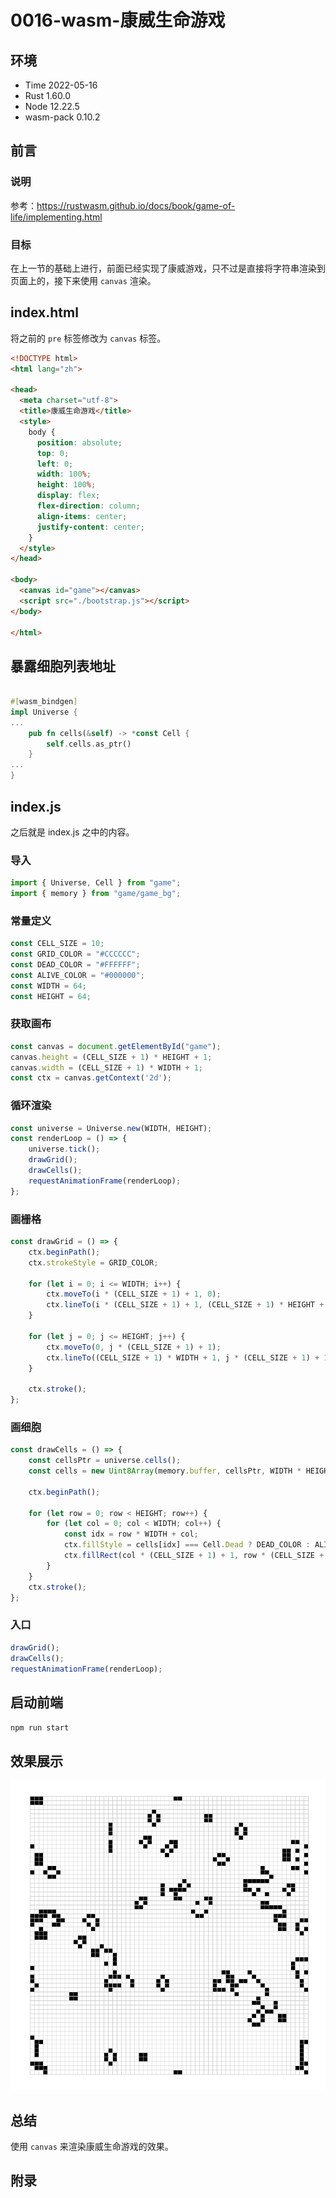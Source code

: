 # 0016-wasm-康威生命游戏

## 环境

- Time 2022-05-16
- Rust 1.60.0
- Node 12.22.5
- wasm-pack 0.10.2

## 前言

### 说明

参考：<https://rustwasm.github.io/docs/book/game-of-life/implementing.html>

### 目标

在上一节的基础上进行，前面已经实现了康威游戏，只不过是直接将字符串渲染到页面上的，接下来使用 `canvas` 渲染。

## index.html

将之前的 `pre` 标签修改为 `canvas` 标签。

```html
<!DOCTYPE html>
<html lang="zh">

<head>
  <meta charset="utf-8">
  <title>康威生命游戏</title>
  <style>
    body {
      position: absolute;
      top: 0;
      left: 0;
      width: 100%;
      height: 100%;
      display: flex;
      flex-direction: column;
      align-items: center;
      justify-content: center;
    }
  </style>
</head>

<body>
  <canvas id="game"></canvas>
  <script src="./bootstrap.js"></script>
</body>

</html>
```

## 暴露细胞列表地址

```rust

#[wasm_bindgen]
impl Universe {
...
    pub fn cells(&self) -> *const Cell {
        self.cells.as_ptr()
    }
...
}
```

## index.js

之后就是 index.js 之中的内容。

### 导入

```js
import { Universe, Cell } from "game";
import { memory } from "game/game_bg";
```

### 常量定义

```js
const CELL_SIZE = 10;
const GRID_COLOR = "#CCCCCC";
const DEAD_COLOR = "#FFFFFF";
const ALIVE_COLOR = "#000000";
const WIDTH = 64;
const HEIGHT = 64;
```

### 获取画布

```js
const canvas = document.getElementById("game");
canvas.height = (CELL_SIZE + 1) * HEIGHT + 1;
canvas.width = (CELL_SIZE + 1) * WIDTH + 1;
const ctx = canvas.getContext('2d');
```

### 循环渲染

```js
const universe = Universe.new(WIDTH, HEIGHT);
const renderLoop = () => {
    universe.tick();
    drawGrid();
    drawCells();
    requestAnimationFrame(renderLoop);
};
```

### 画栅格

```js
const drawGrid = () => {
    ctx.beginPath();
    ctx.strokeStyle = GRID_COLOR;

    for (let i = 0; i <= WIDTH; i++) {
        ctx.moveTo(i * (CELL_SIZE + 1) + 1, 0);
        ctx.lineTo(i * (CELL_SIZE + 1) + 1, (CELL_SIZE + 1) * HEIGHT + 1);
    }

    for (let j = 0; j <= HEIGHT; j++) {
        ctx.moveTo(0, j * (CELL_SIZE + 1) + 1);
        ctx.lineTo((CELL_SIZE + 1) * WIDTH + 1, j * (CELL_SIZE + 1) + 1);
    }

    ctx.stroke();
};
```

### 画细胞

```js
const drawCells = () => {
    const cellsPtr = universe.cells();
    const cells = new Uint8Array(memory.buffer, cellsPtr, WIDTH * HEIGHT);

    ctx.beginPath();

    for (let row = 0; row < HEIGHT; row++) {
        for (let col = 0; col < WIDTH; col++) {
            const idx = row * WIDTH + col;
            ctx.fillStyle = cells[idx] === Cell.Dead ? DEAD_COLOR : ALIVE_COLOR;
            ctx.fillRect(col * (CELL_SIZE + 1) + 1, row * (CELL_SIZE + 1) + 1, CELL_SIZE, CELL_SIZE);
        }
    }
    ctx.stroke();
};
```

### 入口

```js
drawGrid();
drawCells();
requestAnimationFrame(renderLoop);
```

## 启动前端

`npm run start`

## 效果展示

![康威游戏效果][1]

## 总结

使用 `canvas` 来渲染康威生命游戏的效果。

[1]: images/conway-canvas.gif

## 附录
